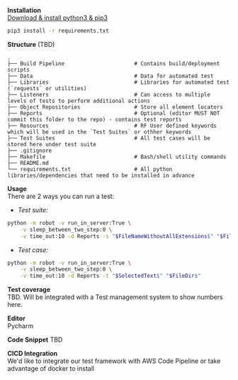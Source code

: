 **Installation**  
[Download & install python3 & pip3](https://www.python.org/)
```bash
pip3 install -r requirements.txt
```

**Structure** (TBD)  

    .
    ├── Build Pipeline                      # Contains build/deployment scripts
    ├── Data                                # Data for automated test
    ├── Libraries                           # Libraries for automated test (`requests` or utilities)
    ├── Listeners                           # Can access to multiple levels of tests to perform additional actions
    ├── Object Repositories                 # Store all element locators
    ├── Reports                             # Optional (editor MUST NOT commit this folder to the repo) - contains test reports
    ├── Resources                           # RF User defined keywords which will be used in the `Test Suites` or othher keywords
    ├── Test Suites                         # All test cases will be stored here under test suite
    ├── .gitignore                          
    ├── Makefile                            # Bash/shell utility commands
    ├── README.md
    └── requirements.txt                    # All python libraries/dependencies that need to be installed in advance 

**Usage**  
There are 2 ways you can run a test:  
- *Test suite:*
```bash
python -m robot -v run_in_server:True \
    -v sleep_between_two_step:0 \
    -v time_out:10 -d Reports -s "$FileNameWithoutAllExtensions$" "$FileDir$"
```

- *Test case:* 
```bash
python -m robot -v run_in_server:True \
    -v sleep_between_two_step:0 \
    -v time_out:10 -d Reports -t "$SelectedText$" "$FileDir$"
```

**Test coverage**  
TBD. Will be integrated with a Test management system to show numbers here.

**Editor**  
Pycharm

**Code Snippet**
TBD

**CICD Integration**  
We'd like to integrate our test framework with AWS Code Pipeline or take advantage of docker to install

